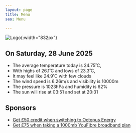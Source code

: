 ```yaml
---
layout: page
title: Menu
seo: Menu

---
```


![Logo](/images/logo.jpg){:width="832px"}

<!-- weather_marker starts -->
## On Saturday, 28 June 2025

- The average temperature today is 24.75˚C,
- With highs of 26.1˚C and lows of 23.3˚C,
- It may feel like 24.9˚C with few clouds
- The wind speed is 6.26m/s and visibility is 10000m
- The pressure is 1023hPa and humidity is 62%
- The sun will rise at 03:51 and set at 20:31

<!-- weather_marker ends -->

## Sponsors

- [Get £50 credit when switching to Octopus Energy](https://bit.ly/3oD1nnS)
- [Get £75 when taking a 1000mb YouFibre broadband plan](https://aklam.io/91zWhU?)
